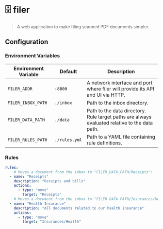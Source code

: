 # 🗄 filer

> A web application to make filing scanned PDF documents simpler.

## Configuration

### Environment Variables

| Environment Variable | Default       | Description                                                  |
| -------------------- | ------------- | ------------------------------------------------------------ |
| `FILER_ADDR`         | `:8000`       | A network interface and port where filer will provide its API and UI via HTTP. |
| `FILER_INBOX_PATH`   | `./inbox`     | Path to the inbox directory.                                 |
| `FILER_DATA_PATH`    | `./data`      | Path to the data directory. Rule target paths are always evaluated relative to the data path. |
| `FILER_RULES_PATH`   | `./rules.yml` | Path to a YAML file containing rule definitions.             |

### Rules

```yaml
rules:
	# Moves a document from the inbox to "FILER_DATA_PATH/Receipts":
  - name: "Receipts"
  	description: "Receipts and bills"
    actions:
      - type: "move"
        target: "Receipts"
	# Moves a document from the inbox to "FILER_DATA_PATH/Insurances/Health":
  - name: "Health Insurance"
  	description: "All documents related to our health insurance"
    actions:
      - type: "move"
        target: "Insurances/Health"
```

